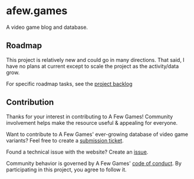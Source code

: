 # afew.games

A video game blog and database.

## Roadmap

This project is relatively new and could go in many directions. That said, I have no plans at current except to scale the project as the activity/data grow.

For specific roadmap tasks, see the [project backlog](https://github.com/users/geotrev/projects/2)

## Contribution

Thanks for your interest in contributing to A Few Games! Community involvement helps make the resource useful & appealing for everyone.

Want to contribute to A Few Games' ever-growing database of video game variants? Feel free to create a [submission ticket](https://github.com/geotrev/afew.games/issues/new/choose).

Found a technical issue with the website? Create an [issue](https://github.com/geotrev/afew.games/issues/new).

Community behavior is governed by A Few Games' [code of
conduct](CODE_OF_CONDUCT.md). By participating in this project, you agree to follow it.
